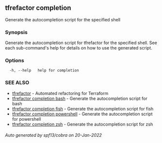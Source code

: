 ## tfrefactor completion

Generate the autocompletion script for the specified shell

### Synopsis

Generate the autocompletion script for tfrefactor for the specified shell.
See each sub-command's help for details on how to use the generated script.


### Options

```
  -h, --help   help for completion
```

### SEE ALSO

* [tfrefactor](tfrefactor.md)	 - Automated refactoring for Terraform
* [tfrefactor completion bash](tfrefactor_completion_bash.md)	 - Generate the autocompletion script for bash
* [tfrefactor completion fish](tfrefactor_completion_fish.md)	 - Generate the autocompletion script for fish
* [tfrefactor completion powershell](tfrefactor_completion_powershell.md)	 - Generate the autocompletion script for powershell
* [tfrefactor completion zsh](tfrefactor_completion_zsh.md)	 - Generate the autocompletion script for zsh

###### Auto generated by spf13/cobra on 20-Jan-2022
